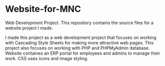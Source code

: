 # Website-for-MNC
Web Development Project. This repository contains the source files for a website project I made.

I made this project as a web development project that focuses on working with Cascading Style Sheets for making more attractive
web pages. This project also focuses on working with PHP and PHPMyAdmin database. Website containes an ERP portal for employees and admins
to manage their work. CSS uses icons and image styling.

